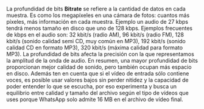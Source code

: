 La profundidad de bits **Bitrate** se refiere a la cantidad de datos en cada muestra. Es como los megapíxeles en una cámara de fotos: cuantos más píxeles, más información en cada muestra. Ejemplo un audio de 27 kbps tendrá menos tamaño en disco que uno de 128 kbps. Ejemplos frecuentes de kbps en el audio son: 32 kbit/s (radio AM), 96 kbit/s (radio FM), 128 kbit/s (sonido calidad semi CD, muy común en MP3), 192 kbit/s (sonido calidad CD en formato MP3), 320 kbit/s (máxima calidad para formato MP3). La profundidad de bits afecta la precisión con la que representamos la amplitud de la onda de audio. En resumen, una mayor profundidad de bits proporcionan mejor calidad de sonido, pero también ocupan más espacio en disco. Además ten en cuenta que si el vídeo de entrada sólo contiene voces, es posible usar valores bajos sin perder nitidez y la capacidad de poder entender lo que se escucha, por eso experimenta y busca un equilibrio entre calidad y tamaño del archivo según el tipo de vídeos que uses porque WhatsApp solo admite 16 MB en el archivo de vídeo final.

